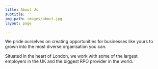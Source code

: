 ```yaml
---
title: About Us
subtitle: ''
img_path: images/about.jpg
layout: page

---
```

We pride ourselves on creating opportunities for businesses like yours to grown into the most diverse organisation you can.

Situated in the heart of London, we work with some of the largest employers in the UK and the biggest RPO provider in the world.
